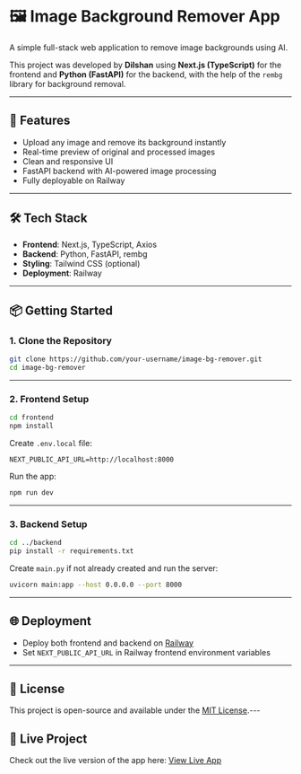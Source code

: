 # 🖼️ Image Background Remover App

A simple full-stack web application to remove image backgrounds using AI.

This project was developed by **Dilshan** using **Next.js (TypeScript)** for the frontend and **Python (FastAPI)** for the backend, with the help of the `rembg` library for background removal.

---

## 🚀 Features

- Upload any image and remove its background instantly
- Real-time preview of original and processed images
- Clean and responsive UI
- FastAPI backend with AI-powered image processing
- Fully deployable on Railway

---

## 🛠️ Tech Stack

- **Frontend**: Next.js, TypeScript, Axios
- **Backend**: Python, FastAPI, rembg
- **Styling**: Tailwind CSS (optional)
- **Deployment**: Railway

---

## 📦 Getting Started

### 1. Clone the Repository

```bash
git clone https://github.com/your-username/image-bg-remover.git
cd image-bg-remover
```

---

### 2. Frontend Setup

```bash
cd frontend
npm install
```

Create `.env.local` file:

```env
NEXT_PUBLIC_API_URL=http://localhost:8000
```

Run the app:

```bash
npm run dev
```

---

### 3. Backend Setup

```bash
cd ../backend
pip install -r requirements.txt
```

Create `main.py` if not already created and run the server:

```bash
uvicorn main:app --host 0.0.0.0 --port 8000
```

---

## 🌐 Deployment

- Deploy both frontend and backend on [Railway](https://railway.app)
- Set `NEXT_PUBLIC_API_URL` in Railway frontend environment variables

---

## 📄 License

This project is open-source and available under the [MIT License](LICENSE).---

## 🔗 Live Project

Check out the live version of the app here: [View Live App](https://your-live-app-link.railway.app)